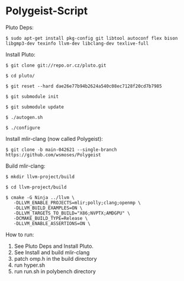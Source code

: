 # Polygeist-Script

Pluto Deps:

`$ sudo apt-get install pkg-config git libtool autoconf flex bison libgmp3-dev texinfo llvm-dev libclang-dev texlive-full`

Install Pluto:

`$ git clone git://repo.or.cz/pluto.git` 

`$ cd pluto/`

`$ git reset --hard dae26e77b94b2624a540c08ec7128f20cd7b7985`

`$ git submodule init` 

`$ git submodule update` 

`$ ./autogen.sh` 

`$ ./configure`

Install mlir-clang (now called Polygeist):

`$ git clone -b main-042621 --single-branch https://github.com/wsmoses/Polygeist`

Build mlir-clang:

`$ mkdir llvm-project/build`

`$ cd llvm-project/build`

```
$ cmake -G Ninja ../llvm \
   -DLLVM_ENABLE_PROJECTS=mlir;polly;clang;openmp \
   -DLLVM_BUILD_EXAMPLES=ON \
   -DLLVM_TARGETS_TO_BUILD="X86;NVPTX;AMDGPU" \
   -DCMAKE_BUILD_TYPE=Release \
   -DLLVM_ENABLE_ASSERTIONS=ON \  
 ```


How to run:
1. See Pluto Deps and Install Pluto.
2. See Install and build mlir-clang
3. patch omp.h in the build directory
4. run hyper.sh
5. run run.sh in polybench directory
